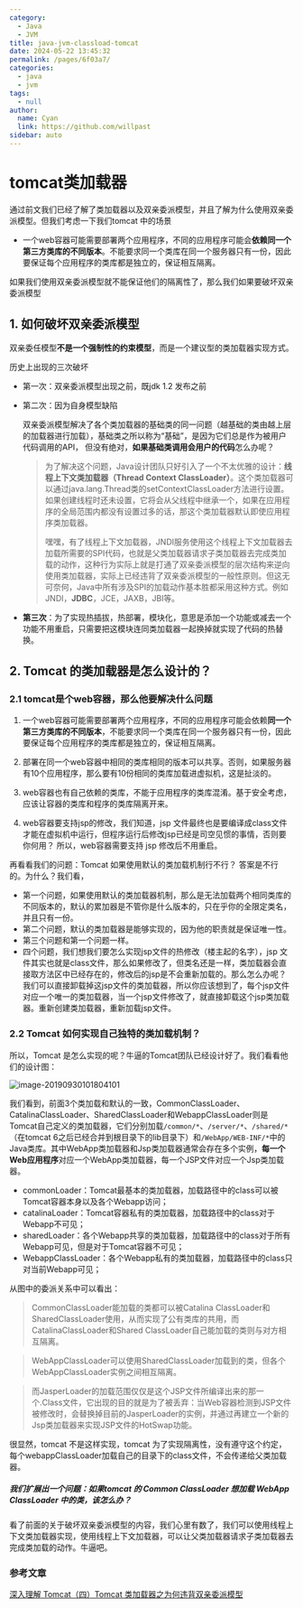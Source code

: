 ```yaml
---
category: 
  - Java
  - JVM
title: java-jvm-classload-tomcat
date: 2024-05-22 13:45:32
permalink: /pages/6f03a7/
categories: 
  - java
  - jvm
tags: 
  - null
author: 
  name: Cyan
  link: https://github.com/willpast
sidebar: auto
---
```


# tomcat类加载器

通过前文我们已经了解了类加载器以及双亲委派模型，并且了解为什么使用双亲委派模型。但我们考虑一下我们tomcat 中的场景

- 一个web容器可能需要部署两个应用程序，不同的应用程序可能会**依赖同一个第三方类库的不同版本**。不能要求同一个类库在同一个服务器只有一份，因此要保证每个应用程序的类库都是独立的，保证相互隔离。

如果我们使用双亲委派模型就不能保证他们的隔离性了，那么我们如果要破坏双亲委派模型

## 1. 如何破坏双亲委派模型

双亲委任模型**不是一个强制性的约束模型**，而是一个建议型的类加载器实现方式。

历史上出现的三次破坏

- 第一次：双亲委派模型出现之前，既jdk 1.2 发布之前

- 第二次：因为自身模型缺陷

  双亲委派模型解决了各个类加载器的基础类的同一问题（越基础的类由越上层的加载器进行加载），基础类之所以称为“基础”，是因为它们总是作为被用户代码调用的API， 但没有绝对，**如果基础类调用会用户的代码**怎么办呢？

  >为了解决这个问题，Java设计团队只好引入了一个不太优雅的设计：**线程上下文类加载器（Thread Context ClassLoader）**。这个类加载器可以通过java.lang.Thread类的setContextClassLoader方法进行设置。如果创建线程时还未设置，它将会从父线程中继承一个，如果在应用程序的全局范围内都没有设置过多的话，那这个类加载器默认即使应用程序类加载器。
  >
  >嘿嘿，有了线程上下文加载器，JNDI服务使用这个线程上下文加载器去加载所需要的SPI代码，也就是父类加载器请求子类加载器去完成类加载的动作，这种行为实际上就是打通了双亲委派模型的层次结构来逆向使用类加载器，实际上已经违背了双亲委派模型的一般性原则。但这无可奈何，Java中所有涉及SPI的加载动作基本胜都采用这种方式。例如JNDI，**JDBC**，JCE，JAXB，JBI等。

- **第三次**：为了实现热插拔，热部署，模块化，意思是添加一个功能或减去一个功能不用重启，只需要把这模块连同类加载器一起换掉就实现了代码的热替换。

## 2. Tomcat 的类加载器是怎么设计的？

### 2.1 tomcat是个web容器，那么他要解决什么问题

1. 一个web容器可能需要部署两个应用程序，不同的应用程序可能会依赖**同一个第三方类库的不同版本**，不能要求同一个类库在同一个服务器只有一份，因此要保证每个应用程序的类库都是独立的，保证相互隔离。

2. 部署在同一个web容器中相同的类库相同的版本可以共享。否则，如果服务器有10个应用程序，那么要有10份相同的类库加载进虚拟机，这是扯淡的。

3. web容器也有自己依赖的类库，不能于应用程序的类库混淆。基于安全考虑，应该让容器的类库和程序的类库隔离开来。

4. web容器要支持jsp的修改，我们知道，jsp 文件最终也是要编译成class文件才能在虚拟机中运行，但程序运行后修改jsp已经是司空见惯的事情，否则要你何用？ 所以，web容器需要支持 jsp 修改后不用重启。

再看看我们的问题：Tomcat 如果使用默认的类加载机制行不行？ 答案是不行的。为什么？我们看，

- 第一个问题，如果使用默认的类加载器机制，那么是无法加载两个相同类库的不同版本的，默认的累加器是不管你是什么版本的，只在乎你的全限定类名，并且只有一份。
- 第二个问题，默认的类加载器是能够实现的，因为他的职责就是保证唯一性。
- 第三个问题和第一个问题一样。
- 四个问题，我们想我们要怎么实现jsp文件的热修改（楼主起的名字），jsp 文件其实也就是class文件，那么如果修改了，但类名还是一样，类加载器会直接取方法区中已经存在的，修改后的jsp是不会重新加载的。那么怎么办呢？我们可以直接卸载掉这jsp文件的类加载器，所以你应该想到了，每个jsp文件对应一个唯一的类加载器，当一个jsp文件修改了，就直接卸载这个jsp类加载器。重新创建类加载器，重新加载jsp文件。

### 2.2 Tomcat 如何实现自己独特的类加载机制？

所以，Tomcat 是怎么实现的呢？牛逼的Tomcat团队已经设计好了。我们看看他们的设计图：

![image-20190930101804101](https://zszblog.oss-cn-beijing.aliyuncs.com/zszblog/blogimage-master/img/image-20190930101804101.png)

我们看到，前面3个类加载和默认的一致，CommonClassLoader、CatalinaClassLoader、SharedClassLoader和WebappClassLoader则是Tomcat自己定义的类加载器，它们分别加载`/common/*`、`/server/*`、`/shared/*`（在tomcat 6之后已经合并到根目录下的lib目录下）和`/WebApp/WEB-INF/*`中的Java类库。其中WebApp类加载器和Jsp类加载器通常会存在多个实例，**每一个Web应用程序**对应一个WebApp类加载器，每一个JSP文件对应一个Jsp类加载器。

- commonLoader：Tomcat最基本的类加载器，加载路径中的class可以被Tomcat容器本身以及各个Webapp访问；
- catalinaLoader：Tomcat容器私有的类加载器，加载路径中的class对于Webapp不可见；
- sharedLoader：各个Webapp共享的类加载器，加载路径中的class对于所有Webapp可见，但是对于Tomcat容器不可见；
- WebappClassLoader：各个Webapp私有的类加载器，加载路径中的class只对当前Webapp可见；

从图中的委派关系中可以看出：

> CommonClassLoader能加载的类都可以被Catalina ClassLoader和SharedClassLoader使用，从而实现了公有类库的共用，而CatalinaClassLoader和Shared ClassLoader自己能加载的类则与对方相互隔离。

> WebAppClassLoader可以使用SharedClassLoader加载到的类，但各个WebAppClassLoader实例之间相互隔离。

> 而JasperLoader的加载范围仅仅是这个JSP文件所编译出来的那一个.Class文件，它出现的目的就是为了被丢弃：当Web容器检测到JSP文件被修改时，会替换掉目前的JasperLoader的实例，并通过再建立一个新的Jsp类加载器来实现JSP文件的HotSwap功能。

很显然，tomcat 不是这样实现，tomcat 为了实现隔离性，没有遵守这个约定，每个webappClassLoader加载自己的目录下的class文件，不会传递给父类加载器。

##### 我们扩展出一个问题：如果tomcat 的 Common ClassLoader 想加载 WebApp ClassLoader 中的类，该怎么办？

看了前面的关于破坏双亲委派模型的内容，我们心里有数了，我们可以使用线程上下文类加载器实现，使用线程上下文加载器，可以让父类加载器请求子类加载器去完成类加载的动作。牛逼吧。

### 参考文章

[深入理解 Tomcat（四）Tomcat 类加载器之为何违背双亲委派模型](<https://juejin.im/post/5a59f2296fb9a01ca871eb8c>)

